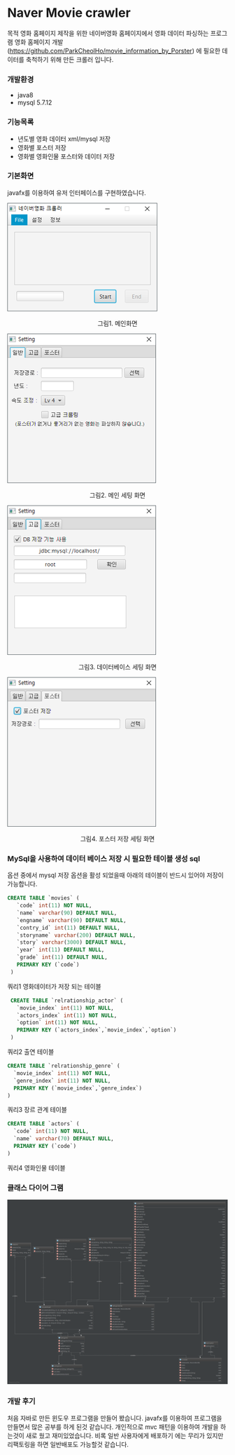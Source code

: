 ﻿# Naver Movie crawler 

목적 
영화 홈페이지 제작을 위한 네이버영화 홈페이지에서 영화 데이터 파싱하는 프로그램
영화 홈페이지 개발(https://github.com/ParkCheolHo/movie_information_by_Porster) 에 필요한 데이터를 축척하기 위해 만든 크롤러 입니다.


### 개발환경
  * java8
  * mysql 5.7.12


### 기능목록 
   * 년도별 영화 데이터 xml/mysql 저장
   * 영화별 포스터 저장
   * 영화별 영화인물 포스터와 데이터 저장


### 기본화면 
javafx를 이용하여 유저 인터페이스를 구현하였습니다.

![Alt text](https://raw.githubusercontent.com/ParkCheolHo/parser_gui/master/img/screenshot/1.png)
<p style="text-align:center">그림1. 메인화면</p>

![Alt text](https://raw.githubusercontent.com/ParkCheolHo/parser_gui/master/img/screenshot/2.png)
<p style="text-align:center">그림2. 메인 세팅 화면</p>

![Alt text](https://raw.githubusercontent.com/ParkCheolHo/parser_gui/master/img/screenshot/3.png)
<p style="text-align:center">그림3. 데이터베이스 세팅 화면</p>

![board content](https://raw.githubusercontent.com/ParkCheolHo/parser_gui/master/img/screenshot/4.png)
<p style="text-align:center">그림4. 포스터 저장 세팅 화면</p>


### MySql을 사용하여 데이터 베이스 저장 시 필요한 테이블 생성 sql
옵션 중에서 mysql 저장 옵션을 활성 되었을때 아래의 테이블이 반드시 있어야 저장이 가능합니다.
```sql
CREATE TABLE `movies` (
   `code` int(11) NOT NULL,
   `name` varchar(90) DEFAULT NULL,
   `engname` varchar(90) DEFAULT NULL,
   `contry_id` int(11) DEFAULT NULL,
   `storyname` varchar(200) DEFAULT NULL,
   `story` varchar(3000) DEFAULT NULL,
   `year` int(11) DEFAULT NULL,
   `grade` int(11) DEFAULT NULL,
   PRIMARY KEY (`code`)
 )
 ```
 쿼리1 영화데이터가 저장 되는 테이블
```sql
 CREATE TABLE `relrationship_actor` (
   `movie_index` int(11) NOT NULL,
   `actors_index` int(11) NOT NULL,
   `option` int(11) NOT NULL,
   PRIMARY KEY (`actors_index`,`movie_index`,`option`)   
 ) 
 ```
 쿼리2 출연 테이블

 ```sql
 CREATE TABLE `relrationship_genre` (
   `movie_index` int(11) NOT NULL,
   `genre_index` int(11) NOT NULL,
   PRIMARY KEY (`movie_index`,`genre_index`)
 ) 
 ```
 쿼리3 장르 관계 테이블

 ```sql 
CREATE TABLE `actors` (
   `code` int(11) NOT NULL,
   `name` varchar(70) DEFAULT NULL,
   PRIMARY KEY (`code`)
 ) 
 ```
쿼리4 영화인물 테이블

### 클래스 다이어 그램
![board content](https://raw.githubusercontent.com/ParkCheolHo/parser_gui/master/img/screenshot/diagram.png)

### 개발 후기
처음 자바로 만든 윈도우 프로그램을 만들어 봤습니다. javafx를 이용하여 프로그램을 만들면서 많은 공부를 하게 된것 같습니다. 개인적으로 mvc 패턴을 이용하여 개발을 하는것이 
새로 웠고 재미있었습니다. 비록 일반 사용자에게 배포하기 에는 무리가 있지만 리팩토링을 하면 일반배포도 가능할것 같습니다.

